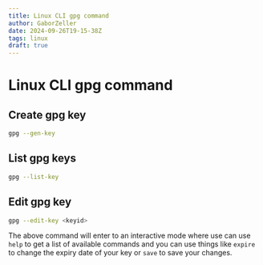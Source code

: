 ```yaml
---
title: Linux CLI gpg command
author: GaborZeller
date: 2024-09-26T19-15-38Z
tags: linux
draft: true
---
```


# Linux CLI gpg command

## Create gpg key

```sh
gpg --gen-key
```

## List gpg keys

```sh
gpg --list-key
```

## Edit gpg key

```sh
gpg --edit-key <keyid>
```

The above command will enter to an interactive mode where use can use `help` to get a list of available commands and you can use things like `expire` to change the expiry date of your key or `save` to save your changes.


